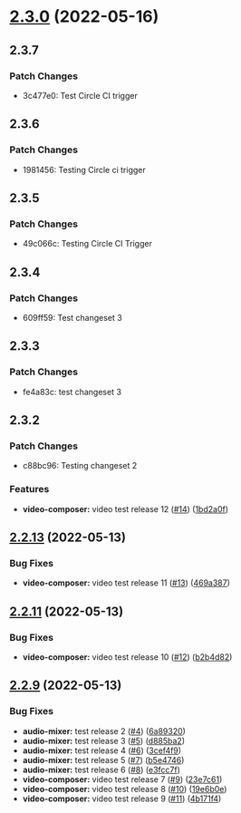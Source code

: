# [2.3.0](https://github.com/rjunsk/me-playground/compare/audio-mixer-2.2.13...audio-mixer-2.3.0) (2022-05-16)

## 2.3.7

### Patch Changes

- 3c477e0: Test Circle CI trigger

## 2.3.6

### Patch Changes

- 1981456: Testing Circle ci trigger

## 2.3.5

### Patch Changes

- 49c066c: Testing Circle CI Trigger

## 2.3.4

### Patch Changes

- 609ff59: Test changeset 3

## 2.3.3

### Patch Changes

- fe4a83c: test changeset 3

## 2.3.2

### Patch Changes

- c88bc96: Testing changeset 2

### Features

- **video-composer:** video test release 12 ([#14](https://github.com/rjunsk/me-playground/issues/14)) ([1bd2a0f](https://github.com/rjunsk/me-playground/commit/1bd2a0f4f373ab7d37f2e814a01b83cd346e6967))

## [2.2.13](https://github.com/rjunsk/me-playground/compare/audio-mixer-2.2.11...audio-mixer-2.2.13) (2022-05-13)

### Bug Fixes

- **video-composer:** video test release 11 ([#13](https://github.com/rjunsk/me-playground/issues/13)) ([469a387](https://github.com/rjunsk/me-playground/commit/469a3876335f009ac25bd188d517de5b7abe1bc1))

## [2.2.11](https://github.com/rjunsk/me-playground/compare/audio-mixer-2.2.9...audio-mixer-2.2.11) (2022-05-13)

### Bug Fixes

- **video-composer:** video test release 10 ([#12](https://github.com/rjunsk/me-playground/issues/12)) ([b2b4d82](https://github.com/rjunsk/me-playground/commit/b2b4d8212ee7d3f6c11725ea6a8fc5bf380ca3ae))

## [2.2.9](https://github.com/rjunsk/me-playground/compare/6a893204951e7018666f392749abd548f4a1f672...audio-mixer-2.2.9) (2022-05-13)

### Bug Fixes

- **audio-mixer:** test release 2 ([#4](https://github.com/rjunsk/me-playground/issues/4)) ([6a89320](https://github.com/rjunsk/me-playground/commit/6a893204951e7018666f392749abd548f4a1f672))
- **audio-mixer:** test release 3 ([#5](https://github.com/rjunsk/me-playground/issues/5)) ([d885ba2](https://github.com/rjunsk/me-playground/commit/d885ba2b9a7dc39a0911106da959dc3647ead0d1))
- **audio-mixer:** test release 4 ([#6](https://github.com/rjunsk/me-playground/issues/6)) ([3cef4f9](https://github.com/rjunsk/me-playground/commit/3cef4f9da8ed077b125b140a9772cd535c30ed9e))
- **audio-mixer:** test release 5 ([#7](https://github.com/rjunsk/me-playground/issues/7)) ([b5e4746](https://github.com/rjunsk/me-playground/commit/b5e47460757de6021326582e821e8012f59fcc9c))
- **audio-mixer:** test release 6 ([#8](https://github.com/rjunsk/me-playground/issues/8)) ([e3fcc7f](https://github.com/rjunsk/me-playground/commit/e3fcc7fc888ab5d84b5f40ca34f65ffaae2f22a4))
- **video-composer:** video test release 7 ([#9](https://github.com/rjunsk/me-playground/issues/9)) ([23e7c61](https://github.com/rjunsk/me-playground/commit/23e7c6195dc1d465b4501aa36dee4250c4a8274a))
- **video-composer:** video test release 8 ([#10](https://github.com/rjunsk/me-playground/issues/10)) ([19e6b0e](https://github.com/rjunsk/me-playground/commit/19e6b0e8be66f19f36cdf07dc1e912ad77990eb4))
- **video-composer:** video test release 9 ([#11](https://github.com/rjunsk/me-playground/issues/11)) ([4b171f4](https://github.com/rjunsk/me-playground/commit/4b171f49043cada5b504b9aacefa0b8432889b31))
